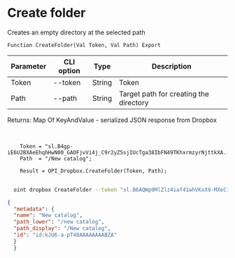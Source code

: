 ﻿---
sidebar_position: 10
---

# Create folder
 Creates an empty directory at the selected path



`Function CreateFolder(Val Token, Val Path) Export`

  | Parameter | CLI option | Type | Description |
  |-|-|-|-|
  | Token | --token | String | Token |
  | Path | --path | String | Target path for creating the directory |

  
  Returns:  Map Of KeyAndValue - serialized JSON response from Dropbox

<br/>




```bsl title="Code example"
    Token = "sl.B4gp-iE6U2BXAeEhqhHwN00_GAOFjvVi4j_C9r2yZ5sjIUcTga38IbFN49TKhxrmzyrNjttkXA...";
    Path  = "/New catalog";

    Result = OPI_Dropbox.CreateFolder(Token, Path);
```



```sh title="CLI command example"
    
  oint dropbox CreateFolder --token "sl.B6AQWp9MlZlz4iaf41whVKxX9-MXeCiQhPRe4YIRxFmZ3zHsdjmOAatzgaWVhqmlIOvDD6WIUQ..." --path %path%

```

```json title="Result"
{
  "metadata": {
  "name": "New catalog",
  "path_lower": "/new catalog",
  "path_display": "/New catalog",
  "id": "id:kJU6-a-pT48AAAAAAAABZA"
  }
  }
```
